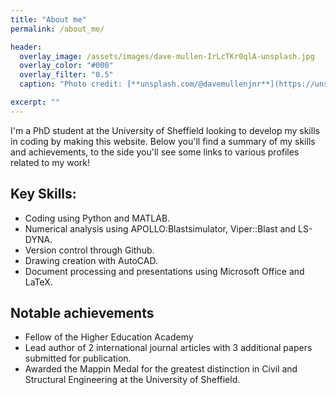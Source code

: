 ```yaml
---
title: "About me"
permalink: /about_me/

header:
  overlay_image: /assets/images/dave-mullen-IrLcTKr0qlA-unsplash.jpg
  overlay_color: "#000"
  overlay_filter: "0.5"
  caption: "Photo credit: [**unsplash.com/@davemullenjnr**](https://unsplash.com/@davemullenjnr)"

excerpt: ""
---
```


I'm a PhD student at the University of Sheffield looking to develop my skills in coding by making this website. Below you'll find a summary of my skills and achievements, to the side you'll see some links to various profiles related to my work!

## Key Skills:
* Coding using Python and MATLAB.
* Numerical analysis using APOLLO:Blastsimulator, Viper::Blast and LS-DYNA.
* Version control through Github.
* Drawing creation with AutoCAD.
* Document processing and presentations using Microsoft Office and LaTeX.

## Notable achievements
* Fellow of the Higher Education Academy
* Lead author of 2 international journal articles with 3 additional papers submitted for publication.
* Awarded the Mappin Medal for the greatest distinction in Civil and Structural Engineering at the University of Sheffield.


